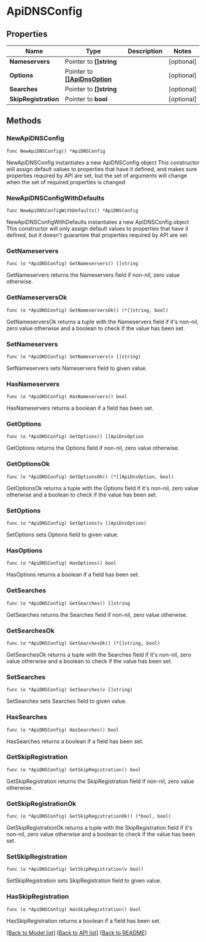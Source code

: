 # ApiDNSConfig

## Properties

Name | Type | Description | Notes
------------ | ------------- | ------------- | -------------
**Nameservers** | Pointer to **[]string** |  | [optional] 
**Options** | Pointer to [**[]ApiDnsOption**](ApiDnsOption.md) |  | [optional] 
**Searches** | Pointer to **[]string** |  | [optional] 
**SkipRegistration** | Pointer to **bool** |  | [optional] 

## Methods

### NewApiDNSConfig

`func NewApiDNSConfig() *ApiDNSConfig`

NewApiDNSConfig instantiates a new ApiDNSConfig object
This constructor will assign default values to properties that have it defined,
and makes sure properties required by API are set, but the set of arguments
will change when the set of required properties is changed

### NewApiDNSConfigWithDefaults

`func NewApiDNSConfigWithDefaults() *ApiDNSConfig`

NewApiDNSConfigWithDefaults instantiates a new ApiDNSConfig object
This constructor will only assign default values to properties that have it defined,
but it doesn't guarantee that properties required by API are set

### GetNameservers

`func (o *ApiDNSConfig) GetNameservers() []string`

GetNameservers returns the Nameservers field if non-nil, zero value otherwise.

### GetNameserversOk

`func (o *ApiDNSConfig) GetNameserversOk() (*[]string, bool)`

GetNameserversOk returns a tuple with the Nameservers field if it's non-nil, zero value otherwise
and a boolean to check if the value has been set.

### SetNameservers

`func (o *ApiDNSConfig) SetNameservers(v []string)`

SetNameservers sets Nameservers field to given value.

### HasNameservers

`func (o *ApiDNSConfig) HasNameservers() bool`

HasNameservers returns a boolean if a field has been set.

### GetOptions

`func (o *ApiDNSConfig) GetOptions() []ApiDnsOption`

GetOptions returns the Options field if non-nil, zero value otherwise.

### GetOptionsOk

`func (o *ApiDNSConfig) GetOptionsOk() (*[]ApiDnsOption, bool)`

GetOptionsOk returns a tuple with the Options field if it's non-nil, zero value otherwise
and a boolean to check if the value has been set.

### SetOptions

`func (o *ApiDNSConfig) SetOptions(v []ApiDnsOption)`

SetOptions sets Options field to given value.

### HasOptions

`func (o *ApiDNSConfig) HasOptions() bool`

HasOptions returns a boolean if a field has been set.

### GetSearches

`func (o *ApiDNSConfig) GetSearches() []string`

GetSearches returns the Searches field if non-nil, zero value otherwise.

### GetSearchesOk

`func (o *ApiDNSConfig) GetSearchesOk() (*[]string, bool)`

GetSearchesOk returns a tuple with the Searches field if it's non-nil, zero value otherwise
and a boolean to check if the value has been set.

### SetSearches

`func (o *ApiDNSConfig) SetSearches(v []string)`

SetSearches sets Searches field to given value.

### HasSearches

`func (o *ApiDNSConfig) HasSearches() bool`

HasSearches returns a boolean if a field has been set.

### GetSkipRegistration

`func (o *ApiDNSConfig) GetSkipRegistration() bool`

GetSkipRegistration returns the SkipRegistration field if non-nil, zero value otherwise.

### GetSkipRegistrationOk

`func (o *ApiDNSConfig) GetSkipRegistrationOk() (*bool, bool)`

GetSkipRegistrationOk returns a tuple with the SkipRegistration field if it's non-nil, zero value otherwise
and a boolean to check if the value has been set.

### SetSkipRegistration

`func (o *ApiDNSConfig) SetSkipRegistration(v bool)`

SetSkipRegistration sets SkipRegistration field to given value.

### HasSkipRegistration

`func (o *ApiDNSConfig) HasSkipRegistration() bool`

HasSkipRegistration returns a boolean if a field has been set.


[[Back to Model list]](../README.md#documentation-for-models) [[Back to API list]](../README.md#documentation-for-api-endpoints) [[Back to README]](../README.md)


